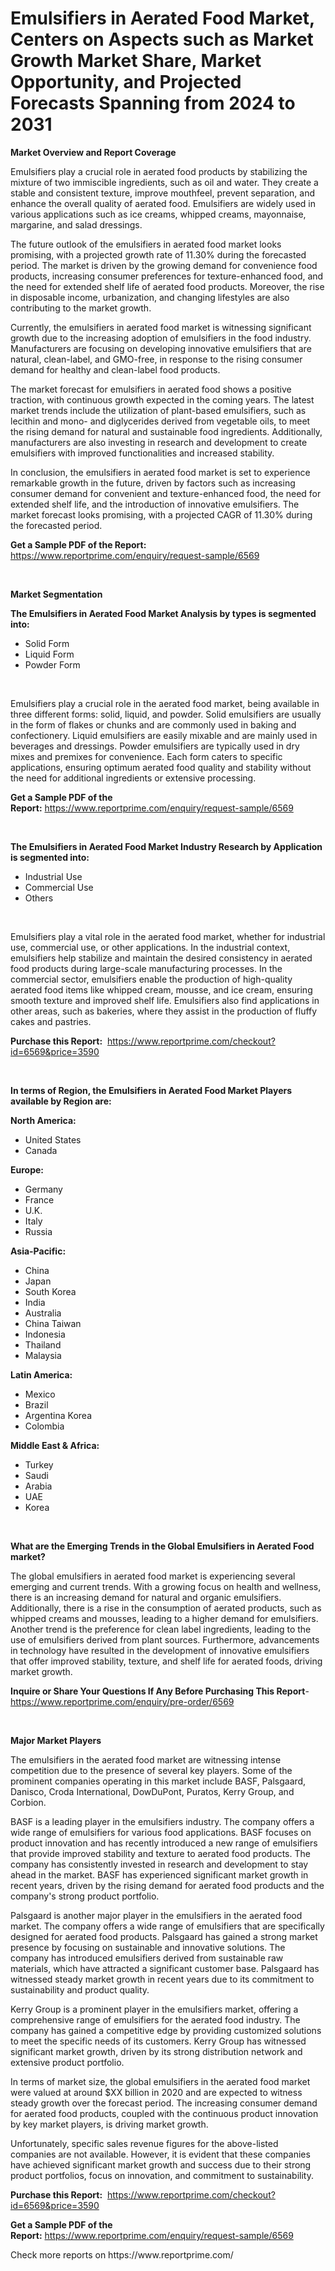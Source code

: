 <p><h1>Emulsifiers in Aerated Food Market, Centers on Aspects such as Market Growth Market Share, Market Opportunity, and Projected Forecasts Spanning from 2024 to 2031</h1></p><p><strong>Market Overview and Report Coverage</strong></p>
<p><p>Emulsifiers play a crucial role in aerated food products by stabilizing the mixture of two immiscible ingredients, such as oil and water. They create a stable and consistent texture, improve mouthfeel, prevent separation, and enhance the overall quality of aerated food. Emulsifiers are widely used in various applications such as ice creams, whipped creams, mayonnaise, margarine, and salad dressings.</p><p>The future outlook of the emulsifiers in aerated food market looks promising, with a projected growth rate of 11.30% during the forecasted period. The market is driven by the growing demand for convenience food products, increasing consumer preferences for texture-enhanced food, and the need for extended shelf life of aerated food products. Moreover, the rise in disposable income, urbanization, and changing lifestyles are also contributing to the market growth.</p><p>Currently, the emulsifiers in aerated food market is witnessing significant growth due to the increasing adoption of emulsifiers in the food industry. Manufacturers are focusing on developing innovative emulsifiers that are natural, clean-label, and GMO-free, in response to the rising consumer demand for healthy and clean-label food products.</p><p>The market forecast for emulsifiers in aerated food shows a positive traction, with continuous growth expected in the coming years. The latest market trends include the utilization of plant-based emulsifiers, such as lecithin and mono- and diglycerides derived from vegetable oils, to meet the rising demand for natural and sustainable food ingredients. Additionally, manufacturers are also investing in research and development to create emulsifiers with improved functionalities and increased stability.</p><p>In conclusion, the emulsifiers in aerated food market is set to experience remarkable growth in the future, driven by factors such as increasing consumer demand for convenient and texture-enhanced food, the need for extended shelf life, and the introduction of innovative emulsifiers. The market forecast looks promising, with a projected CAGR of 11.30% during the forecasted period.</p></p>
<p><strong>Get a Sample PDF of the Report:</strong> <a href="https://www.reportprime.com/enquiry/request-sample/6569">https://www.reportprime.com/enquiry/request-sample/6569</a></p>
<p>&nbsp;</p>
<p><strong>Market Segmentation</strong></p>
<p><strong>The Emulsifiers in Aerated Food Market Analysis by types is segmented into:</strong></p>
<p><ul><li>Solid Form</li><li>Liquid Form</li><li>Powder Form</li></ul></p>
<p>&nbsp;</p>
<p><p>Emulsifiers play a crucial role in the aerated food market, being available in three different forms: solid, liquid, and powder. Solid emulsifiers are usually in the form of flakes or chunks and are commonly used in baking and confectionery. Liquid emulsifiers are easily mixable and are mainly used in beverages and dressings. Powder emulsifiers are typically used in dry mixes and premixes for convenience. Each form caters to specific applications, ensuring optimum aerated food quality and stability without the need for additional ingredients or extensive processing.</p></p>
<p><strong>Get a Sample PDF of the Report:</strong>&nbsp;<a href="https://www.reportprime.com/enquiry/request-sample/6569">https://www.reportprime.com/enquiry/request-sample/6569</a></p>
<p>&nbsp;</p>
<p><strong>The Emulsifiers in Aerated Food Market Industry Research by Application is segmented into:</strong></p>
<p><ul><li>Industrial Use</li><li>Commercial Use</li><li>Others</li></ul></p>
<p>&nbsp;</p>
<p><p>Emulsifiers play a vital role in the aerated food market, whether for industrial use, commercial use, or other applications. In the industrial context, emulsifiers help stabilize and maintain the desired consistency in aerated food products during large-scale manufacturing processes. In the commercial sector, emulsifiers enable the production of high-quality aerated food items like whipped cream, mousse, and ice cream, ensuring smooth texture and improved shelf life. Emulsifiers also find applications in other areas, such as bakeries, where they assist in the production of fluffy cakes and pastries.</p></p>
<p><strong>Purchase this Report:</strong>&nbsp; <a href="https://www.reportprime.com/checkout?id=6569&price=3590">https://www.reportprime.com/checkout?id=6569&price=3590</a></p>
<p>&nbsp;</p>
<p><strong>In terms of Region, the Emulsifiers in Aerated Food Market Players available by Region are:</strong></p>
<p>
    <p> <strong> North America: </strong>
        <ul>
            <li>United States</li>
            <li>Canada</li>
        </ul>
        </p> 
    <p> <strong> Europe: </strong>
        <ul>
            <li>Germany</li>
            <li>France</li>
            <li>U.K.</li>
            <li>Italy</li>
            <li>Russia</li>
        </ul>
        </p> 
    <p> <strong> Asia-Pacific: </strong>
        <ul>
            <li>China</li>
            <li>Japan</li>
            <li>South Korea</li>
            <li>India</li>
            <li>Australia</li>
            <li>China Taiwan</li>
            <li>Indonesia</li>
            <li>Thailand</li>
            <li>Malaysia</li>
        </ul>
        </p> 
    <p> <strong> Latin America: </strong>
        <ul>
            <li>Mexico</li>
            <li>Brazil</li>
            <li>Argentina Korea</li>
            <li>Colombia</li>
        </ul>
        </p> 
    <p> <strong> Middle East & Africa: </strong>
        <ul>
            <li>Turkey</li>
            <li>Saudi</li>
            <li>Arabia</li>
            <li>UAE</li>
            <li>Korea</li>
        </ul>
    </p>
    </p>
<p>&nbsp;</p>
<p><strong>What are the Emerging Trends in the Global Emulsifiers in Aerated Food market?</strong></p>
<p><p>The global emulsifiers in aerated food market is experiencing several emerging and current trends. With a growing focus on health and wellness, there is an increasing demand for natural and organic emulsifiers. Additionally, there is a rise in the consumption of aerated products, such as whipped creams and mousses, leading to a higher demand for emulsifiers. Another trend is the preference for clean label ingredients, leading to the use of emulsifiers derived from plant sources. Furthermore, advancements in technology have resulted in the development of innovative emulsifiers that offer improved stability, texture, and shelf life for aerated foods, driving market growth.</p></p>
<p><strong>Inquire or Share Your Questions If Any Before Purchasing This Report</strong>- <a href="https://www.reportprime.com/enquiry/pre-order/6569">https://www.reportprime.com/enquiry/pre-order/6569</a></p>
<p>&nbsp;</p>
<p><strong>Major Market Players</strong></p>
<p><p>The emulsifiers in the aerated food market are witnessing intense competition due to the presence of several key players. Some of the prominent companies operating in this market include BASF, Palsgaard, Danisco, Croda International, DowDuPont, Puratos, Kerry Group, and Corbion.</p><p>BASF is a leading player in the emulsifiers industry. The company offers a wide range of emulsifiers for various food applications. BASF focuses on product innovation and has recently introduced a new range of emulsifiers that provide improved stability and texture to aerated food products. The company has consistently invested in research and development to stay ahead in the market. BASF has experienced significant market growth in recent years, driven by the rising demand for aerated food products and the company's strong product portfolio.</p><p>Palsgaard is another major player in the emulsifiers in the aerated food market. The company offers a wide range of emulsifiers that are specifically designed for aerated food products. Palsgaard has gained a strong market presence by focusing on sustainable and innovative solutions. The company has introduced emulsifiers derived from sustainable raw materials, which have attracted a significant customer base. Palsgaard has witnessed steady market growth in recent years due to its commitment to sustainability and product quality.</p><p>Kerry Group is a prominent player in the emulsifiers market, offering a comprehensive range of emulsifiers for the aerated food industry. The company has gained a competitive edge by providing customized solutions to meet the specific needs of its customers. Kerry Group has witnessed significant market growth, driven by its strong distribution network and extensive product portfolio.</p><p>In terms of market size, the global emulsifiers in the aerated food market were valued at around $XX billion in 2020 and are expected to witness steady growth over the forecast period. The increasing consumer demand for aerated food products, coupled with the continuous product innovation by key market players, is driving market growth.</p><p>Unfortunately, specific sales revenue figures for the above-listed companies are not available. However, it is evident that these companies have achieved significant market growth and success due to their strong product portfolios, focus on innovation, and commitment to sustainability.</p></p>
<p><strong>Purchase this Report:</strong>&nbsp;&nbsp;<a href="https://www.reportprime.com/checkout?id=6569&price=3590">https://www.reportprime.com/checkout?id=6569&price=3590</a></p>
<p></p>
<p><strong>Get a Sample PDF of the Report:</strong>&nbsp;<a href="https://www.reportprime.com/enquiry/request-sample/6569">https://www.reportprime.com/enquiry/request-sample/6569</a></p>
<p>Check more reports on https://www.reportprime.com/</p>